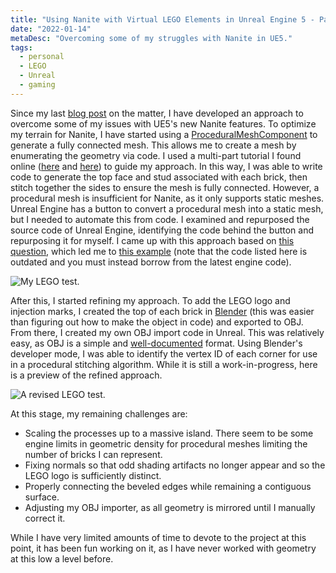 ```yaml
---
title: "Using Nanite with Virtual LEGO Elements in Unreal Engine 5 - Part 2"
date: "2022-01-14"
metaDesc: "Overcoming some of my struggles with Nanite in UE5."
tags:
  - personal
  - LEGO
  - Unreal
  - gaming
---
```


Since my last [blog post](/posts/nanite1/) on the matter, I have developed an approach to overcome some of my issues with UE5's new Nanite features. To optimize my terrain for Nanite, I have started using a [ProceduralMeshComponent](https://docs.unrealengine.com/5.0/en-US/API/Plugins/ProceduralMeshComponent/UProceduralMeshComponent/) to generate a fully connected mesh. This allows me to create a mesh by enumerating the geometry via code. I used a multi-part tutorial I found online ([here](http://wlosok.cz/procedural-mesh-in-ue4-1-triangle/) and [here](http://wlosok.cz/procedural-mesh-in-ue4-2-subdivided-plane/)) to guide my approach. In this way, I was able to write code to generate the top face and stud associated with each brick, then stitch together the sides to ensure the mesh is fully connected. However, a procedural mesh is insufficient for Nanite, as it only supports static meshes. Unreal Engine has a button to convert a procedural mesh into a static mesh, but I needed to automate this from code. I examined and repurposed the source code of Unreal Engine, identifying the code behind the button and repurposing it for myself. I came up with this approach based on [this question](https://answers.unrealengine.com/questions/550160/where-is-the-create-static-mesh-feature-coded-on-p.html), which led me to [this example](https://answers.unrealengine.com/questions/551137/procedural-mesh-not-saving-all-of-its-sections-to.html) (note that the code listed here is outdated and you must instead borrow from the latest engine code). 

![My LEGO test.](/assets/images/LEGONanite.png "A test of my procedural brick generation and stitching code.")

After this, I started refining my approach. To add the LEGO logo and injection marks, I created the top of each brick in [Blender](https://www.blender.org/) (this was easier than figuring out how to make the object in code) and exported to OBJ. From there, I created my own OBJ import code in Unreal. This was relatively easy, as OBJ is a simple and [well-documented](https://en.wikipedia.org/wiki/Wavefront_.obj_file) format. Using Blender's developer mode, I was able to identify the vertex ID of each corner for use in a procedural stitching algorithm. While it is still a work-in-progress, here is a preview of the refined approach. 

![A revised LEGO test.](/assets/images/LEGONanite2.png "A revised test of my procedural brick generation and stitching code.")

At this stage, my remaining challenges are:
- Scaling the processes up to a massive island. There seem to be some engine limits in geometric density for procedural meshes limiting the number of bricks I can represent.
- Fixing normals so that odd shading artifacts no longer appear and so the LEGO logo is sufficiently distinct.
- Properly connecting the beveled edges while remaining a contiguous surface.
- Adjusting my OBJ importer, as all geometry is mirrored until I manually correct it.

While I have very limited amounts of time to devote to the project at this point, it has been fun working on it, as I have never worked with geometry at this low a level before. 